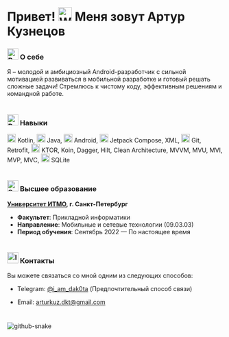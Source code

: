 # Привет! <img src="https://raw.githubusercontent.com/Tarikul-Islam-Anik/Animated-Fluent-Emojis/master/Emojis/Hand%20gestures/Waving%20Hand%20Light%20Skin%20Tone.png" alt="Waving Hand Light Skin Tone" width="32" height="32" /> Меня зовут Артур Кузнецов

### <img src="https://raw.githubusercontent.com/Tarikul-Islam-Anik/Animated-Fluent-Emojis/master/Emojis/People%20with%20professions/Person%20Light%20Skin%20Tone.png" alt="Person Light Skin Tone" width="26" height="26" /> О себе

Я – молодой и амбициозный Android-разработчик с сильной мотивацией развиваться в мобильной разработке и готовый решать сложные задачи! Стремлюсь к чистому коду, эффективным решениям и командной работе.

#

### <img src="https://raw.githubusercontent.com/Tarikul-Islam-Anik/Animated-Fluent-Emojis/master/Emojis/Travel%20and%20places/Rocket.png" alt="Rocket" width="26" height="26" /> Навыки

<img alt="Kotlin" width="20" height="20" src="https://cdn.jsdelivr.net/gh/devicons/devicon@latest/icons/kotlin/kotlin-original.svg"/> Kotlin, <img alt="Java" width="20" height="20" src="https://cdn.jsdelivr.net/gh/devicons/devicon@latest/icons/java/java-original.svg"/> Java, <img alt="Android" width="20" height="20" src="https://cdn.jsdelivr.net/gh/devicons/devicon/icons/android/android-original.svg" /> Android, <img alt="Jetpack Compose" width="20" height="20" src="https://cdn.jsdelivr.net/gh/devicons/devicon/icons/jetpackcompose/jetpackcompose-original.svg" /> Jetpack Compose, XML, <img alt="Git" width="20" height="20" src="https://cdn.jsdelivr.net/gh/devicons/devicon/icons/git/git-original.svg" /> Git, Retrofit, <img alt="KTOR" width="20" height="20" src="https://cdn.jsdelivr.net/gh/devicons/devicon/icons/ktor/ktor-original.svg" /> KTOR, Koin, Dagger, Hilt, Clean Architecture, MVVM, MVU, MVI, MVP, MVC, <img alt="SQLite" width="20" height="20" src="https://cdn.jsdelivr.net/gh/devicons/devicon/icons/sqlite/sqlite-original.svg" /> SQLite

#

### <img src="https://raw.githubusercontent.com/Tarikul-Islam-Anik/Animated-Fluent-Emojis/master/Emojis/Travel%20and%20places/School.png" alt="School" width="26" height="26" /> Высшее образование

**[Университет ИТМО](https://itmo.ru/), г. Санкт-Петербург**

- **Факультет**: Прикладной информатики
- **Направление**: Мобильные и сетевые технологии (09.03.03)
- **Период обучения**: Сентябрь 2022 — По настоящее время

#

### <img src="https://raw.githubusercontent.com/Tarikul-Islam-Anik/Animated-Fluent-Emojis/master/Emojis/Objects/Incoming%20Envelope.png" alt="Incoming Envelope" width="26" height="26" /> Контакты

Вы можете связаться со мной одним из следующих способов: 

- Telegram: [@i_am_dak0ta](https://t.me/i_am_dak0ta) (Предпочтительный способ связи)

- Email: [arturkuz.dkt@gmail.com](mailto:arturkuz.dkt@gmail.com)

#

<picture>
  <source media="(prefers-color-scheme: dark)" srcset="https://raw.githubusercontent.com/tobiasmeyhoefer/tobiasmeyhoefer/output/github-snake-dark.svg" />
  <source media="(prefers-color-scheme: light)" srcset="https://raw.githubusercontent.com/tobiasmeyhoefer/tobiasmeyhoefer/output/github-snake.svg" />
  <img alt="github-snake" src="https://raw.githubusercontent.com/tobiasmeyhoefer/tobiasmeyhoefer/output/github-snake.svg" />
</picture>
